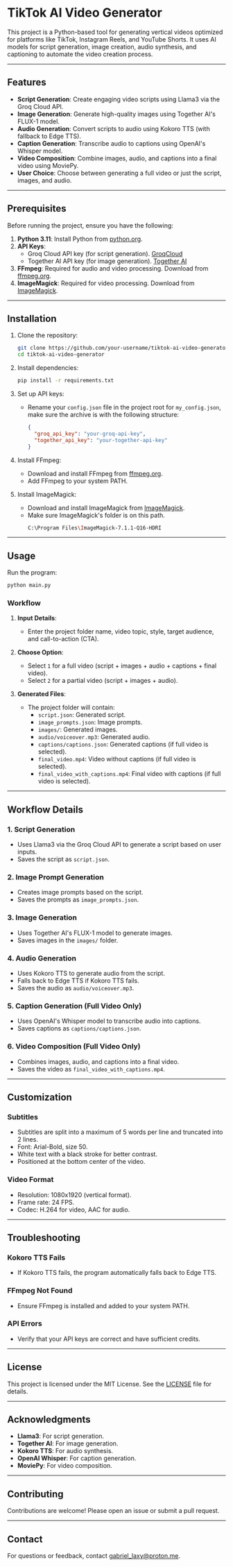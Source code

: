 # TikTok AI Video Generator

This project is a Python-based tool for generating vertical videos optimized for platforms like TikTok, Instagram Reels, and YouTube Shorts. It uses AI models for script generation, image creation, audio synthesis, and captioning to automate the video creation process.

---

## Features

- **Script Generation**: Create engaging video scripts using Llama3 via the Groq Cloud API.
- **Image Generation**: Generate high-quality images using Together AI's FLUX-1 model.
- **Audio Generation**: Convert scripts to audio using Kokoro TTS (with fallback to Edge TTS).
- **Caption Generation**: Transcribe audio to captions using OpenAI's Whisper model.
- **Video Composition**: Combine images, audio, and captions into a final video using MoviePy.
- **User Choice**: Choose between generating a full video or just the script, images, and audio.

---

## Prerequisites

Before running the project, ensure you have the following:

1. **Python 3.11**: Install Python from [python.org](https://www.python.org/downloads/release/python-3110/).
2. **API Keys**:
   - Groq Cloud API key (for script generation).
     [GroqCloud](https://console.groq.com/login)
   - Together AI API key (for image generation).
     [Together AI](https://www.together.ai/)
3. **FFmpeg**: Required for audio and video processing. Download from [ffmpeg.org](https://ffmpeg.org/).
4. **ImageMagick**: Required for video processing. Download from [ImageMagick](https://imagemagick.org/script/download.php).

---

## Installation

1. Clone the repository:
   ```bash
   git clone https://github.com/your-username/tiktok-ai-video-generator.git
   cd tiktok-ai-video-generator
   ```

2. Install dependencies:
   ```bash
   pip install -r requirements.txt
   ```

3. Set up API keys:
   - Rename your  `config.json` file in the project root for `my_config.json`, make sure the archive is with the following structure:
     ```json
     {
       "groq_api_key": "your-groq-api-key",
       "together_api_key": "your-together-api-key"
     }
     ```

4. Install FFmpeg:
   - Download and install FFmpeg from [ffmpeg.org](https://ffmpeg.org/).
   - Add FFmpeg to your system PATH.

5. Install ImageMagick:
   - Download and install ImageMagick from [ImageMagick](https://imagemagick.org/script/download.php).
   - Make sure ImageMagick's folder is on this path.
     ```bash
     C:\Program Files\ImageMagick-7.1.1-Q16-HDRI
     ```

---

## Usage

Run the program:
```bash
python main.py
```

### Workflow

1. **Input Details**:
   - Enter the project folder name, video topic, style, target audience, and call-to-action (CTA).

2. **Choose Option**:
   - Select `1` for a full video (script + images + audio + captions + final video).
   - Select `2` for a partial video (script + images + audio).

3. **Generated Files**:
   - The project folder will contain:
     - `script.json`: Generated script.
     - `image_prompts.json`: Image prompts.
     - `images/`: Generated images.
     - `audio/voiceover.mp3`: Generated audio.
     - `captions/captions.json`: Generated captions (if full video is selected).
     - `final_video.mp4`: Video without captions (if full video is selected).
     - `final_video_with_captions.mp4`: Final video with captions (if full video is selected).

---

## Workflow Details

### 1. Script Generation
- Uses Llama3 via the Groq Cloud API to generate a script based on user inputs.
- Saves the script as `script.json`.

### 2. Image Prompt Generation
- Creates image prompts based on the script.
- Saves the prompts as `image_prompts.json`.

### 3. Image Generation
- Uses Together AI's FLUX-1 model to generate images.
- Saves images in the `images/` folder.

### 4. Audio Generation
- Uses Kokoro TTS to generate audio from the script.
- Falls back to Edge TTS if Kokoro TTS fails.
- Saves the audio as `audio/voiceover.mp3`.

### 5. Caption Generation (Full Video Only)
- Uses OpenAI's Whisper model to transcribe audio into captions.
- Saves captions as `captions/captions.json`.

### 6. Video Composition (Full Video Only)
- Combines images, audio, and captions into a final video.
- Saves the video as `final_video_with_captions.mp4`.

---

## Customization

### Subtitles
- Subtitles are split into a maximum of 5 words per line and truncated into 2 lines.
- Font: Arial-Bold, size 50.
- White text with a black stroke for better contrast.
- Positioned at the bottom center of the video.

### Video Format
- Resolution: 1080x1920 (vertical format).
- Frame rate: 24 FPS.
- Codec: H.264 for video, AAC for audio.

---

## Troubleshooting

### Kokoro TTS Fails
- If Kokoro TTS fails, the program automatically falls back to Edge TTS.

### FFmpeg Not Found
- Ensure FFmpeg is installed and added to your system PATH.

### API Errors
- Verify that your API keys are correct and have sufficient credits.

---

## License

This project is licensed under the MIT License. See the [LICENSE](LICENSE) file for details.

---

## Acknowledgments

- **Llama3**: For script generation.
- **Together AI**: For image generation.
- **Kokoro TTS**: For audio synthesis.
- **OpenAI Whisper**: For caption generation.
- **MoviePy**: For video composition.

---

## Contributing

Contributions are welcome! Please open an issue or submit a pull request.

---

## Contact

For questions or feedback, contact [gabriel_laxy@proton.me](mailto:gabriel_laxy@proton.me).
